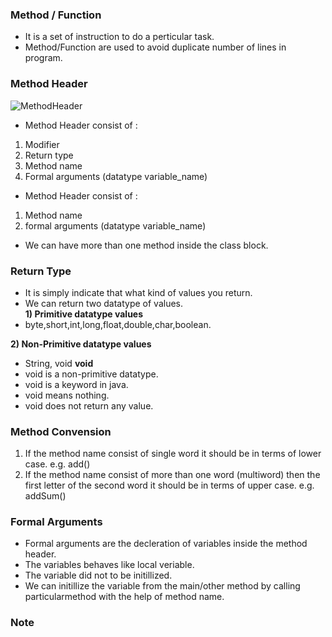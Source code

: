 ### Method / Function 
* It is a set of instruction to do a perticular task.
* Method/Function are used to avoid duplicate number of lines in program.
### Method Header <br>
![MethodHeader]()

* Method Header consist of : <br>
1) Modifier <br>
2) Return type <br>
3) Method name <br>
4) Formal arguments (datatype variable_name) <br>

* Method Header consist of : <br>
1) Method name <br>
2) formal arguments (datatype variable_name) <br>
* We can have more than one method inside the class block.

### Return Type
* It is simply indicate that what kind of values you return.
* We can return two datatype of values. <br>
__1) Primitive datatype values__
* byte,short,int,long,float,double,char,boolean. 

__2) Non-Primitive datatype values__
* String, void
__void__
* void is a non-primitive datatype.
* void is a keyword in java.
* void means nothing.
* void does not return any value.

### Method Convension 
1) If the method name consist of single word it should be in terms of lower case. e.g. add()
2) If the method name consist of more than one word (multiword) then the first letter of the second word it should be in terms of upper case. e.g. addSum()

### Formal Arguments 
* Formal arguments are the decleration of variables inside the method header.
* The variables behaves like local veriable.
* The variable did not to be initillized.
* We can initillize the variable from the main/other method by calling particularmethod with the help of method name.

### Note 




